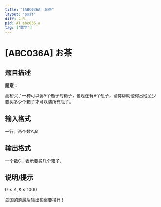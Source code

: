 ```yaml
---
title: "[ABC036A] お茶"
layout: "post"
diff: 入门
pid: AT_abc036_a
tag: ['数学']
---
```


# [ABC036A] お茶

## 题目描述

**题意：**

高桥买了一种可以装A个瓶子的箱子，他现在有B个瓶子，请你帮助他得出他至少要买多少个箱子才可以装所有瓶子。

## 输入格式

一行，两个数A,B

## 输出格式

一个数C，表示要买几个箱子。

## 说明/提示

$0\le A,B\le1000$

岛国的题最后输出答案要换行！

